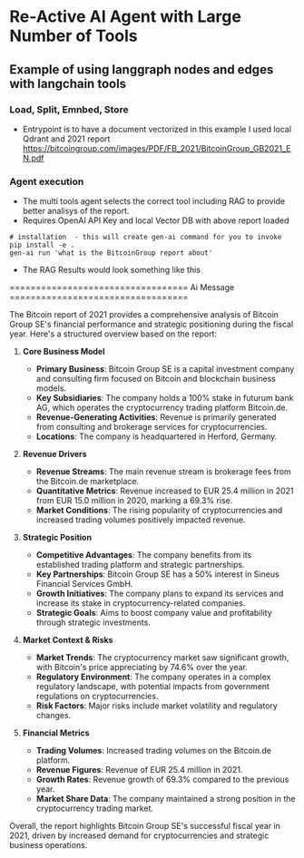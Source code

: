 # Re-Active AI Agent with Large Number of Tools
## Example of using langgraph nodes and edges with langchain tools 

### Load, Split, Emnbed, Store 
- Entrypoint is to have a document vectorized in this example I used local Qdrant and 2021 report https://bitcoingroup.com/images/PDF/FB_2021/BitcoinGroup_GB2021_EN.pdf

### Agent execution
- The multi tools agent selects the correct tool including RAG to provide better analisys of the report.
- Requires OpenAI API Key and local Vector DB with above report loaded

``` 
# installation  - this will create gen-ai command for you to invoke
pip install -e .
gen-ai run 'what is the BitcoinGroup report about'
```
- The RAG Results would look something like this

================================== Ai Message ==================================

The Bitcoin report of 2021 provides a comprehensive analysis of Bitcoin Group SE's financial performance and strategic positioning during the fiscal year. Here's a structured overview based on the report:

1. **Core Business Model**
   - **Primary Business**: Bitcoin Group SE is a capital investment company and consulting firm focused on Bitcoin and blockchain business models.
   - **Key Subsidiaries**: The company holds a 100% stake in futurum bank AG, which operates the cryptocurrency trading platform Bitcoin.de.
   - **Revenue-Generating Activities**: Revenue is primarily generated from consulting and brokerage services for cryptocurrencies.
   - **Locations**: The company is headquartered in Herford, Germany.

2. **Revenue Drivers**
   - **Revenue Streams**: The main revenue stream is brokerage fees from the Bitcoin.de marketplace.
   - **Quantitative Metrics**: Revenue increased to EUR 25.4 million in 2021 from EUR 15.0 million in 2020, marking a 69.3% rise.
   - **Market Conditions**: The rising popularity of cryptocurrencies and increased trading volumes positively impacted revenue.

3. **Strategic Position**
   - **Competitive Advantages**: The company benefits from its established trading platform and strategic partnerships.
   - **Key Partnerships**: Bitcoin Group SE has a 50% interest in Sineus Financial Services GmbH.
   - **Growth Initiatives**: The company plans to expand its services and increase its stake in cryptocurrency-related companies.
   - **Strategic Goals**: Aims to boost company value and profitability through strategic investments.

4. **Market Context & Risks**
   - **Market Trends**: The cryptocurrency market saw significant growth, with Bitcoin's price appreciating by 74.6% over the year.
   - **Regulatory Environment**: The company operates in a complex regulatory landscape, with potential impacts from government regulations on cryptocurrencies.
   - **Risk Factors**: Major risks include market volatility and regulatory changes.

5. **Financial Metrics**
   - **Trading Volumes**: Increased trading volumes on the Bitcoin.de platform.
   - **Revenue Figures**: Revenue of EUR 25.4 million in 2021.
   - **Growth Rates**: Revenue growth of 69.3% compared to the previous year.
   - **Market Share Data**: The company maintained a strong position in the cryptocurrency trading market.

Overall, the report highlights Bitcoin Group SE's successful fiscal year in 2021, driven by increased demand for cryptocurrencies and strategic business operations.
 
